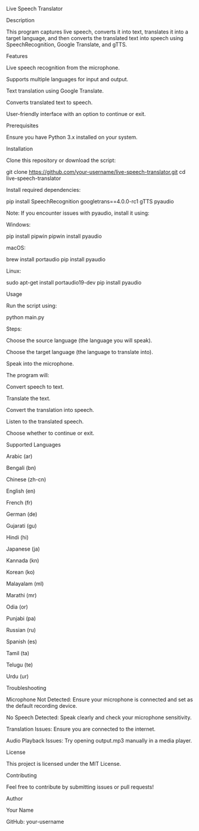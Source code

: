 Live Speech Translator

Description

This program captures live speech, converts it into text, translates it into a target language, and then converts the translated text into speech using SpeechRecognition, Google Translate, and gTTS.

Features

Live speech recognition from the microphone.

Supports multiple languages for input and output.

Text translation using Google Translate.

Converts translated text to speech.

User-friendly interface with an option to continue or exit.

Prerequisites

Ensure you have Python 3.x installed on your system.

Installation

Clone this repository or download the script:

git clone https://github.com/your-username/live-speech-translator.git
cd live-speech-translator

Install required dependencies:

pip install SpeechRecognition googletrans==4.0.0-rc1 gTTS pyaudio

Note: If you encounter issues with pyaudio, install it using:

Windows:

pip install pipwin
pipwin install pyaudio

macOS:

brew install portaudio
pip install pyaudio

Linux:

sudo apt-get install portaudio19-dev
pip install pyaudio

Usage

Run the script using:

python main.py

Steps:

Choose the source language (the language you will speak).

Choose the target language (the language to translate into).

Speak into the microphone.

The program will:

Convert speech to text.

Translate the text.

Convert the translation into speech.

Listen to the translated speech.

Choose whether to continue or exit.

Supported Languages

Arabic (ar)

Bengali (bn)

Chinese (zh-cn)

English (en)

French (fr)

German (de)

Gujarati (gu)

Hindi (hi)

Japanese (ja)

Kannada (kn)

Korean (ko)

Malayalam (ml)

Marathi (mr)

Odia (or)

Punjabi (pa)

Russian (ru)

Spanish (es)

Tamil (ta)

Telugu (te)

Urdu (ur)

Troubleshooting

Microphone Not Detected: Ensure your microphone is connected and set as the default recording device.

No Speech Detected: Speak clearly and check your microphone sensitivity.

Translation Issues: Ensure you are connected to the internet.

Audio Playback Issues: Try opening output.mp3 manually in a media player.

License

This project is licensed under the MIT License.

Contributing

Feel free to contribute by submitting issues or pull requests!

Author

Your Name

GitHub: your-username

